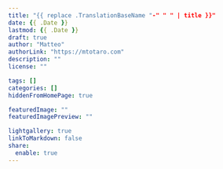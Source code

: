 ```yaml
---
title: "{{ replace .TranslationBaseName "-" " " | title }}"
date: {{ .Date }}
lastmod: {{ .Date }}
draft: true
author: "Matteo"
authorLink: "https://mtotaro.com"
description: ""
license: ""

tags: []
categories: []
hiddenFromHomePage: true

featuredImage: ""
featuredImagePreview: ""

lightgallery: true
linkToMarkdown: false
share:
  enable: true
---
```


<!--more-->
<!--css values to get the best out of the images-->
<style>
.column {
  float: left;
  width: 33.33%;
  padding: 5px;}
.row::after {
  content: "";
  clear: both;
  display: table;}
figure {
  width: 100%;
  height: 100%;
  margin-right: auto;
  margin-left: auto;}
</style>